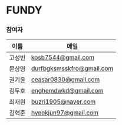 # FUNDY

### 참여자

| 이름 | 메일 |
|-|-|
| 고성빈 | kosb7544@gmail.com |
| 문상영 | durfbgksmsskfro@gmail.com |
| 권기윤 | ceasar0830@gmail.com |
| 김두호 | enghemdwkd@gmail.com |
| 최재원 | buzri1905@naver.com |
| 김혁준 | hyeokjun97@gmail.com |

